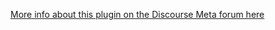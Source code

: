 [More info about this plugin on the Discourse Meta forum here](https://meta.discourse.org/t/fast-quote-plugin/120427)
